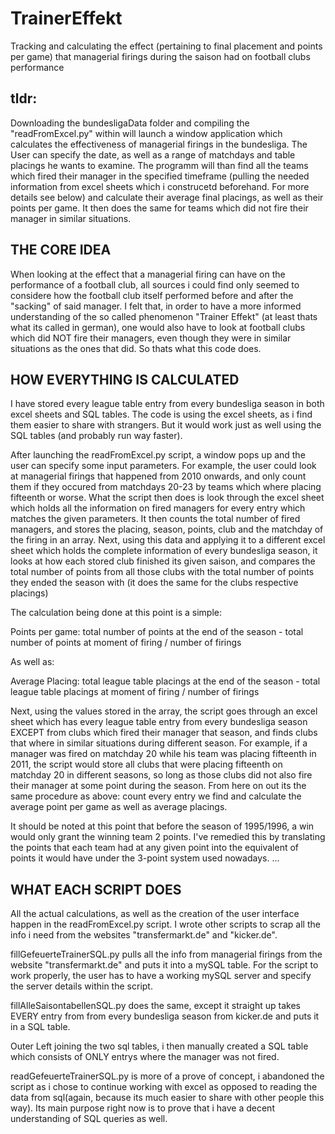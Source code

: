 # TrainerEffekt
Tracking and calculating the effect (pertaining to final placement and points per game) that managerial firings during the saison had on football clubs performance

## tldr:

Downloading the bundesligaData folder and compiling the "readFromExcel.py" within will launch a window application which calculates the effectiveness of managerial firings in 
the bundesliga. The User can specify the date, as well as a range of matchdays and table placings he wants to examine. The programm will than find all the teams
which fired their manager in the specified timeframe (pulling the needed information from excel sheets which i construcetd beforehand. For more details see below) and calculate 
their average final placings, as well as their points per game. It then does the same for teams which did not fire their manager in similar situations.


## THE CORE IDEA

When looking at the effect that a managerial firing can have on the performance of a football club, all sources i could find only  seemed to considere how the football club itself performed before and after the "sacking" of said manager. I felt that, in order to have a more informed understanding of the so called phenomenon "Trainer Effekt" (at least thats what its called in german), one would also have to look at football clubs which did NOT fire their managers, even though they were in similar situations as the ones that did. So thats what this code does.


## HOW EVERYTHING IS CALCULATED

I have stored every league table entry from every bundesliga season in both excel sheets and SQL tables. The code is using the excel sheets, as i find them easier to share with strangers. But it would work just as well using the SQL tables (and probably run way faster).

After launching the readFromExcel.py script, a window pops up and the user can specify some input parameters. For example, the user could look at managerial firings that happened from 2010 onwards, and only count them if they occured from matchdays 20-23 by teams which where placing fifteenth or worse.
What the script then does is look through the excel sheet which holds all the information on fired managers for every entry which matches the given parameters.
It then counts the total number of fired managers, and stores the placing, season, points, club and the matchday of the firing in an array. Next, using this data and applying it to a different excel sheet which holds the complete information of every bundesliga season, it looks at how each stored club finished its given saison, and compares the total number of points from all those clubs with the total number of points they ended the season with (it does the same for the clubs respective placings)

The calculation being done at this point is a simple: 

Points per game:
total number of points at the end of the season - total number of points at moment of firing / number of firings

As well as:

Average Placing:
total league table placings at the end of the season - total league table placings at moment of firing / number of firings

Next, using the values stored in the array, the script goes through an excel sheet which has every league table entry from every bundesliga season EXCEPT from clubs which fired their manager that season, and finds clubs that where in similar situations during different season. For example, if a manager was fired on matchday 20 while his team was placing fifteenth in 2011, the script would store all clubs that were placing fifteenth on matchday 20 in different seasons, so long as those clubs did not also fire their manager at some point during the season.
From here on out its the same procedure as above: count every entry we find and calculate the average point per game as well as average placings.

It should be noted at this point that before the season of 1995/1996, a win would only grant the winning team 2 points. I've remedied this by translating the points that each team had at any given point into the equivalent of points it would have under the 3-point system used nowadays.
...

## WHAT EACH SCRIPT DOES

All the actual calculations, as well as the creation of the user interface happen in the readFromExcel.py script. I wrote other scripts to scrap all the info i need from the websites "transfermarkt.de" and "kicker.de". 

fillGefeuerteTrainerSQL.py pulls all the info from managerial firings from the website "transfermarkt.de" and puts it into a mySQL table. For the script to work properly, the user has to have a working mySQL server and specify the server details within the script.

fillAlleSaisontabellenSQL.py does the same, except it straight up takes EVERY entry from from every bundesliga season from kicker.de and puts it in a SQL table.

Outer Left joining the two sql tables, i then manually created a SQL table which consists of ONLY entrys where the manager was not fired.

readGefeuerteTrainerSQL.py is more of a prove of concept, i abandoned the script as i chose to continue working with excel as opposed to reading the data from sql(again, because its much easier to share with other people this way). Its main purpose right now is to prove that i have a decent understanding of SQL queries as well. 

